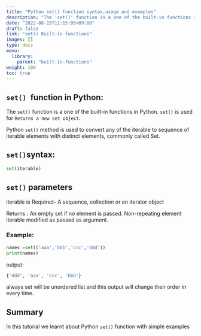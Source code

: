 ```yaml
---
title: "Python set() function syntax,usage and examples"
description: "The 'set()' function is a one of the built-in functions in Python"
date: "2022-08-15T11:15:05+09:00"
draft: false
link: "set() Built-in functions"
images: []
type: docs
menu:
  library:
    parent: "built-in-functions"
weight: 100
toc: true
---
```


## `set() `function in Python:
The `set()` function is a one of the built-in functions in Python.
`set()` is used for	`Returns a new set object`.

Python `set()` method is used to convert any of the iterable to sequence of iterable elements with distinct elements, commonly called Set. 

## `set()`syntax:
```Python
set(iterable)
```
## `set()` parameters

iterable is Required- A sequence, collection or an iterator object

Returns : An empty set if no element is passed. Non-repeating element iterable modified as passed as argument. 
 
### Example:
```Python
names =set(('aaa','bbb','ccc','ddd'))
print(names)
```
output:
```Python
{'ddd', 'aaa', 'ccc', 'bbb'}
```
always set will be unordered list and this output will change their order in every time.

## Summary
In this tutorial we learnt about Python `set()` function with simple examples

